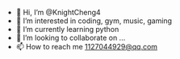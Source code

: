 - 👋 Hi, I’m @KnightCheng4
- 👀 I’m interested in coding, gym, music, gaming
- 🌱 I’m currently learning python
- 💞️ I’m looking to collaborate on ...
- 📫 How to reach me 1127044929@qq.com

<!---
KnightCheng4/KnightCheng4 is a ✨ special ✨ repository because its `README.md` (this file) appears on your GitHub profile.
You can click the Preview link to take a look at your changes.
--->
